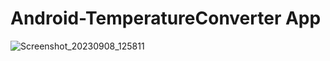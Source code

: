 # Android-TemperatureConverter App
![Screenshot_20230908_125811](https://github.com/Srini-27s/Android-TemperatureConverter/assets/85057164/e4cc00a4-f0ea-4bf6-9604-30c8074cd080)
